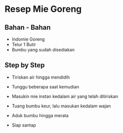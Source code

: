 # Resep Mie Goreng

## Bahan - Bahan
- Indomie Goreng
- Telur 1 Butir
- Bumbu yang sudah disediakan

## Step by Step
- Tiriskan air hingga mendidih
- Tunggu beberapa saat kemudian
- Masukin mie instan kedalam air yang telah ditiriskan

- Tuang bumbu keur, lalu masukan kedalam wajan
- Aduk bumbu hingga merata
- Siap santap
